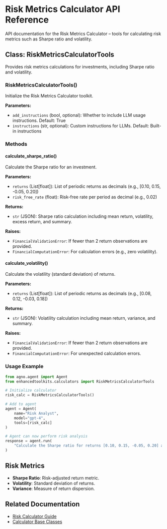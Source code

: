 # Risk Metrics Calculator API Reference

API documentation for the Risk Metrics Calculator – tools for calculating risk metrics such as Sharpe ratio and volatility.

## Class: RiskMetricsCalculatorTools

Provides risk metrics calculations for investments, including Sharpe ratio and volatility.

### RiskMetricsCalculatorTools()

Initialize the Risk Metrics Calculator toolkit.

**Parameters:**
- `add_instructions` (bool, optional): Whether to include LLM usage instructions. Default: True
- `instructions` (str, optional): Custom instructions for LLMs. Default: Built-in instructions

### Methods

#### calculate_sharpe_ratio()

Calculate the Sharpe ratio for an investment.

**Parameters:**
- `returns` (List[float]): List of periodic returns as decimals (e.g., [0.10, 0.15, -0.05, 0.20])
- `risk_free_rate` (float): Risk-free rate per period as decimal (e.g., 0.02)

**Returns:**
- `str` (JSON): Sharpe ratio calculation including mean return, volatility, excess return, and summary.

**Raises:**
- `FinancialValidationError`: If fewer than 2 return observations are provided.
- `FinancialComputationError`: For calculation errors (e.g., zero volatility).

#### calculate_volatility()

Calculate the volatility (standard deviation) of returns.

**Parameters:**
- `returns` (List[float]): List of periodic returns as decimals (e.g., [0.08, 0.12, -0.03, 0.18])

**Returns:**
- `str` (JSON): Volatility calculation including mean return, variance, and summary.

**Raises:**
- `FinancialValidationError`: If fewer than 2 return observations are provided.
- `FinancialComputationError`: For unexpected calculation errors.

### Usage Example

```python
from agno.agent import Agent
from enhancedtoolkits.calculators import RiskMetricsCalculatorTools

# Initialize calculator
risk_calc = RiskMetricsCalculatorTools()

# Add to agent
agent = Agent(
    name="Risk Analyst",
    model="gpt-4",
    tools=[risk_calc]
)

# Agent can now perform risk analysis
response = agent.run(
    "Calculate the Sharpe ratio for returns [0.10, 0.15, -0.05, 0.20] and risk-free rate 0.02"
)
```

## Risk Metrics

- **Sharpe Ratio**: Risk-adjusted return metric.
- **Volatility**: Standard deviation of returns.
- **Variance**: Measure of return dispersion.

## Related Documentation

- [Risk Calculator Guide](../../calculators/risk.md)
- [Calculator Base Classes](../base.md)
